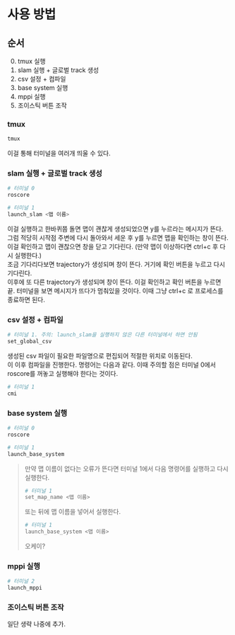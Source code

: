 # 사용 방법

## 순서
0. tmux 실행
1. slam 실행 + 글로벌 track 생성
2. csv 설정 + 컴파일
3. base system 실행
4. mppi 실행
5. 조이스틱 버튼 조작

### tmux
```bash
tmux
```
이걸 통해 터미널을 여러개 띄울 수 있다. 

### slam 실행 + 글로벌 track 생성
```bash
# 터미널 0
roscore
```

```bash
# 터미널 1
launch_slam <맵 이름>
```
이걸 실행하고 한바퀴쯤 돌면 맵이 괜찮게 생성되었으면 y를 누르라는 메시지가 뜬다.  
그럼 적당히 시작점 주변에 다시 돌아와서 세운 후 y를 누르면 맵을 확인하는 창이 뜬다.   
이걸 확인하고 맵이 괜찮으면 창을 닫고 기다린다. (만약 맵이 이상하다면 ctrl+c 후 다시 실행한다.)   
조금 기다리다보면 trajectory가 생성되며 창이 뜬다. 거기에 확인 버튼을 누르고 다시 기다린다.  
이후에 또 다른 trajectory가 생성되며 창이 뜬다. 이걸 확인하고 확인 버튼을 누르면 끝. 
터미널을 보면 메시지가 뜨다가 멈춰있을 것이다. 이때 그냥 ctrl+c 로 프로세스를 종료하면 된다.  


### csv 설정 + 컴파일
```bash
# 터미널 1. 주의: launch_slam을 실행하지 않은 다른 터미널에서 하면 안됨
set_global_csv
```
생성된 csv 파일이 필요한 파일명으로 편집되어 적절한 위치로 이동된다.  
이 이후 컴파일을 진행한다. 명령어는 다음과 같다. 이때 주의할 점은 터미널 0에서 roscore를 꺼놓고 실행해야 한다는 것이다.
```bash
# 터미널 1
cmi
```

### base system 실행
```bash
# 터미널 0
roscore
```

```bash
# 터미널 1
launch_base_system
```


>만약 맵 이름이 없다는 오류가 뜬다면 터미널 1에서 다음 명령어를 실행하고 다시 실행한다.
>```bash
># 터미널 1
>set_map_name <맵 이름>
>```
>또는 뒤에 맵 이름을 넣어서 실행한다.
>```bash
># 터미널 1
>launch_base_system <맵 이름>
>```
> 오케이?

### mppi 실행
```bash
# 터미널 2
launch_mppi
```

### 조이스틱 버튼 조작

일단 생략 나중에 추가.
